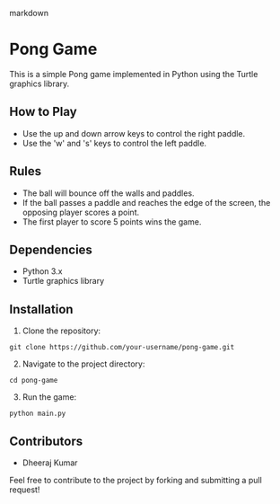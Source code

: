 
markdown
# Pong Game

This is a simple Pong game implemented in Python using the Turtle graphics library.

## How to Play

- Use the up and down arrow keys to control the right paddle.
- Use the 'w' and 's' keys to control the left paddle.

## Rules

- The ball will bounce off the walls and paddles.
- If the ball passes a paddle and reaches the edge of the screen, the opposing player scores a point.
- The first player to score 5 points wins the game.

## Dependencies

- Python 3.x
- Turtle graphics library

## Installation

1. Clone the repository:

```
git clone https://github.com/your-username/pong-game.git
```

2. Navigate to the project directory:

```
cd pong-game
```

3. Run the game:

```
python main.py
```

## Contributors

- Dheeraj Kumar

Feel free to contribute to the project by forking and submitting a pull request!
